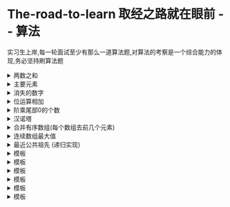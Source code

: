 # The-road-to-learn 取经之路就在眼前 -- 算法

实习生上岸,每一轮面试至少有那么一道算法题,对算法的考察是一个综合能力的体现,务必坚持刷算法题

<details>
<summary>两数之和</summary>
  给定一个整数数组 nums 和一个目标值 target，请你在该数组中找出和为目标值的那 两个 整数，并返回他们的数组下标</br>
  <pre><code>
    class Solution {
public:
    vector<int> twoSum(vector<int>& nums, int target) {
  
        //int: 值  int:下标
        map<int,int> m;
        int index=0;
        
        //先把之存入map映射
        for(auto val:nums){
            m[val]=index;
            index++;
        }

        /*
            1.根据key=target-num[i]  判断是否存在这个数使其相加等于target
            2.判断两个数的下标不相同才行 m[key]!=i
            3.返回值的第一个数是 i,第二个数才是找出来的那个key的下标
        */
        vector<int> result(2,0);
        for(int i = 0 ; i < nums.size();i++){
            int key = target-nums[i];
            if(m.find(key)!=m.end() && m[key] != i){
                result[0]=i;
                result[1]=m[key];
                return result;
            }
        }
        return vector<int>();
    }
};
  </code></pre>
  时间复杂度分析:  O(n)
  
  扩展知识: c++ map 判断key是否存在 1. map.find(key) !=map.end() 2. map.count(key) != 0
</details>

<details>
<summary>主要元素</summary>
  如果数组中多一半的数都是同一个，则为主要元素。给一个数组，找到主要元素。若没有，返回-1</br>
 一种可能超时的做法
 扩展知识: std:count(v.begin(),v.end(),val); 统计val的个数
 <pre><code>
    class Solution {
public:
    int majorityElement(vector<int>& nums) {
        int len = nums.size()/2;
        for(auto val:nums){
            if(count(nums.begin(),nums.end(),val) >len){
                return val;
            }
        }

        return -1;
    }
};
  </code></pre>
  
  也是一种超时的做法set
  扩展知识: multiset元素可以重复的集合
  <pre><code>
    class Solution {
public:
    int majorityElement(vector<int>& nums) {
        int len = nums.size()/2;
        multiset<int> s;

        for(auto val:nums){
            s.insert(val);
        }

         for(auto val:nums){
            if(s.count(val)>len){
                return val;
            }
        }


        return -1;
    }
};
  </code></pre>
  
  利用中位数特性
   <pre><code>
    class Solution {
public:
    int majorityElement(vector<int>& nums) {
        int len = nums.size()/2;
        //先排序
        sort(nums.begin(),nums.end());
        //利用中位数特性:元素个数多以数组长度一半的数必定出现在数组中间及其以上
        if(count(nums.begin(),nums.end(),nums[len]) > len){
            return nums[len];
        }

        return -1;
    }
};
  </code></pre>
  
  时间复杂度分析:  O(n)
  
  扩展知识: c++ map 判断key是否存在 1. map.find(key) !=map.end() 2. map.count(key) != 0
</details>



<details>
<summary>消失的数字</summary>
  数组nums包含从0到n的所有整数，但其中缺了一个。请编写代码找出那个缺失的整数</br>
  <pre><code>
    class Solution {
public:
    int missingNumber(vector<int>& nums) {
        //等差数列求和,计算 0~n的和  公式: n*a1+[n*d*(n-1)]/2
        int n = nums.size();
        int sum = 1*n+(n*1*(n-1))/2;
        //计算现有数组的总和  结果就是:两者相减
        return sum-accumulate(nums.begin(),nums.end(),0);

    }
};
  </code></pre>
  
  扩展知识: accumulate计算集合的和
</details>



<details>
<summary>位运算相加</summary>
  不适用+号</br>做a+b的结果
  <pre><code>
    class Solution {
public:
    int add(int a, int b) {
        //当没有进位的时候就退出
        while(b){
            //相加
            unsigned long tmp = a^b;
            //进位
            b = (unsigned long )(a&b)<<1;
            a = tmp;
        }

        return (int)a;
    }
};
  </code></pre>
  
  为例满足条件"不使用+号",再写一种方法,效率不考虑,主要是多一种实现的方式
  <pre><code>
   class Solution {
public:
    int add(int a, int b) {
        vector<int> v(2,0);
        v[0]=a;
        v[1]=b;
        return accumulate(v.begin(),v.end(),0);
    }
};
  </code></pre>
  
</details>


<details>
<summary>阶乘尾部0的个数</summary>
  其实就是不断除以5,统计5的个数
  <pre><code>
   class Solution {
public:
    int trailingZeroes(int n) {
        std::ios::sync_with_stdio(false);
        int len5 = 0;
        while(n>0){
            len5+=n/5;
            n/=5;
        }

        return len5;
    }
};
  </code></pre>
</details>


<details>
<summary>汉诺塔</summary>
  A->B移动   B->C移动   //从A中删除  从C中添加
  <pre><code>
   class Solution {
public:
    void hanota(vector<int>& A, vector<int>& B, vector<int>& C) {
        move(A.size(),A,B,C);
    }

    //A->B    B-C  C增加就push,数据来源方就要删除
    void move(int len,vector<int>& a,vector<int>& b,vector<int>& c){
        if(len == 1){
            c.push_back(a.back());
            a.pop_back();
            return;
        }

        move(len-1,a,c,b);
        c.push_back(a.back());
        a.pop_back();
        move(len-1,b,a,c);
    }
};
  </code></pre>
</details>


<details>
<summary>合并有序数组(每个数组去前几个元素)</summary>
  一切尽在注释,就是速度有点慢
  <pre><code>
   class Solution {
public:
    void merge(vector<int>& A, int m, vector<int>& B, int n) {
        //先删除
        A.erase(A.begin()+m,A.end());
        //再插入
        A.insert(A.begin()+m,B.begin(),B.begin()+n);
        //最后排序
        sort(A.begin(),A.end());
    }
};
  </code></pre>
  
  三指针法则,两个指针分别指向两个数组的最后一个元素,还有一个指针指向总长度m+n处
  <pre>
  <code>
  class Solution {
public:
    void merge(vector<int>& A, int m, vector<int>& B, int n) {
        std::ios::sync_with_stdio(false);
        int totalLen = m+n-1;
        int indexA = m-1;
        int indexB = n-1;

        while(indexA >=0 && indexB >= 0){
            if(A[indexA] > B[indexB]){
                A[totalLen--] = A[indexA--];
            }else{
                A[totalLen--] = B[indexB--];
            }
        }

        while(indexA >=0){
            A[totalLen--] = A[indexA--];
        }
        while(indexB >= 0){
            A[totalLen--] = B[indexB--];
        }
    }
};
  </code>
  </pre>
  
</details>


<details>
<summary>连续数组最大值</summary>
  简单的dp
  <pre><code>
   class Solution {
public:
    int maxSubArray(vector<int>& nums) {
        if(nums.size()==0)return 0;
        if(nums.size()==1)return nums[0];
        //初始化
        int maxVal = nums[0];
        for(int i = 1; i < nums.size();i++){
            //前一个是正数自然是增加
            if(nums[i-1] > 0){
                nums[i]+=nums[i-1];
            }
            //保留最大值
            if(nums[i]>maxVal){
                maxVal = nums[i];
            }
        }

        return maxVal;
    }
};
  </code></pre>
</details>



<details>
<summary>最近公共祖先 (递归实现)</summary>
  /**
 * Definition for a binary tree node.
 * struct TreeNode {
 *     int val;
 *     TreeNode *left;
 *     TreeNode *right;
 *     TreeNode(int x) : val(x), left(NULL), right(NULL) {}
 * };
 */
class Solution {
public:
    TreeNode* lowestCommonAncestor(TreeNode* root, TreeNode* p, TreeNode* q) {
        
        if(root == NULL || root == p || root == q)return root;

        auto left = lowestCommonAncestor(root->left,p,q);
        auto right = lowestCommonAncestor(root->right,p,q);

        if(!left)return right;
        if(!right)return left;

        return root;
    }
};
  <pre><code>
   
  </code></pre>
</details>



<details>
<summary>模板</summary>
  内容
  <pre><code>
   
  </code></pre>
</details>


<details>
<summary>模板</summary>
  内容
  <pre><code>
   
  </code></pre>
</details>


<details>
<summary>模板</summary>
  内容
  <pre><code>
   
  </code></pre>
</details>



<details>
<summary>模板</summary>
  内容
  <pre><code>
   
  </code></pre>
</details>


<details>
<summary>模板</summary>
  内容
  <pre><code>
   
  </code></pre>
</details>



<details>
<summary>模板</summary>
  内容
  <pre><code>
   
  </code></pre>
</details>

